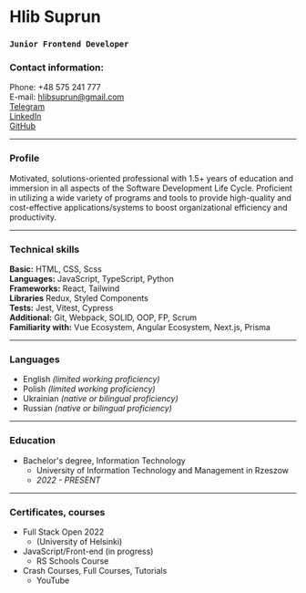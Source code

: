 # Hlib Suprun
### `Junior Frontend Developer`

### Contact information:

Phone: +48 575 241 777<br>
E-mail: hlibsuprun@gmail.com<br>
[Telegram](https://t.me/hlibsuprun)<br>
[LinkedIn](linkedin.com/in/hlibsuprun/)<br>
[GitHub](https://github.com/hlibsuprun)<br>

***

### Profile

<p>Motivated, solutions-oriented professional with 1.5+ years of education and immersion in all aspects of the Software Development Life Cycle. Proficient in utilizing a wide variety of programs and tools to provide high-quality and cost-effective applications/systems to boost organizational efficiency and productivity.</p>

***

### Technical skills

**Basic:** HTML, CSS, Scss</br>
**Languages:** JavaScript, TypeScript, Python</br>
**Frameworks:** React, Tailwind</br>
**Libraries** Redux, Styled Components</br>
**Tests:** Jest, Vitest, Cypress</br>
**Additional:** Git, Webpack, SOLID, OOP, FP, Scrum</br>
**Familiarity with:** Vue Ecosystem, Angular Ecosystem, Next.js, Prisma</br>

***

### Languages

* English *(limited working proficiency)*
* Polish *(limited working proficiency)*
* Ukrainian *(native or bilingual proficiency)*
* Russian *(native or bilingual proficiency)*

***

### Education

* Bachelor's degree, Information Technology
  + University of Information Technology and Management in Rzeszow
  + *2022 - PRESENT*

***

### Certificates, courses

* Full Stack Open 2022 
  + (University of Helsinki)
* JavaScript/Front-end (in progress)
  + RS Schools Course
* Crash Courses, Full Courses, Tutorials
  + YouTube
